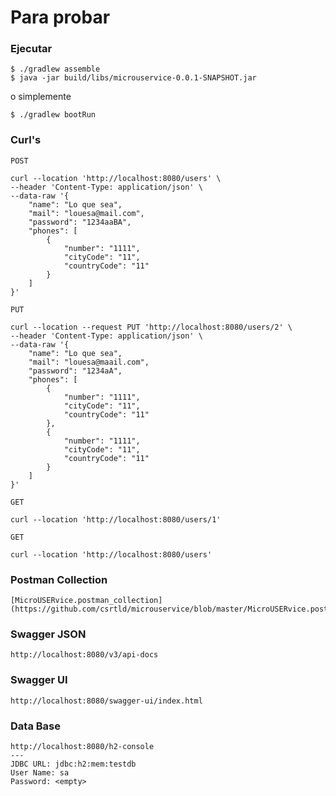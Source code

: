 # Para probar


### Ejecutar
~~~
$ ./gradlew assemble
$ java -jar build/libs/microuservice-0.0.1-SNAPSHOT.jar
~~~
o simplemente
~~~
$ ./gradlew bootRun
~~~
### Curl's
`POST`
~~~
curl --location 'http://localhost:8080/users' \
--header 'Content-Type: application/json' \
--data-raw '{
    "name": "Lo que sea",
    "mail": "louesa@mail.com",
    "password": "1234aaBA",
    "phones": [
        {
            "number": "1111",
            "cityCode": "11",
            "countryCode": "11"
        }
    ]
}'
~~~
`PUT`
~~~
curl --location --request PUT 'http://localhost:8080/users/2' \
--header 'Content-Type: application/json' \
--data-raw '{
    "name": "Lo que sea",
    "mail": "louesa@maail.com",
    "password": "1234aA",
    "phones": [
        {
            "number": "1111",
            "cityCode": "11",
            "countryCode": "11"
        },
        {
            "number": "1111",
            "cityCode": "11",
            "countryCode": "11"
        }
    ]
}'
~~~
`GET`
~~~
curl --location 'http://localhost:8080/users/1'
~~~
`GET`
~~~
curl --location 'http://localhost:8080/users'
~~~
### Postman Collection
~~~
[MicroUSERvice.postman_collection](https://github.com/csrtld/microuservice/blob/master/MicroUSERvice.postman_collection.json)
~~~
### Swagger JSON
~~~
http://localhost:8080/v3/api-docs
~~~
### Swagger UI
~~~
http://localhost:8080/swagger-ui/index.html
~~~
### Data Base
~~~
http://localhost:8080/h2-console
---
JDBC URL: jdbc:h2:mem:testdb
User Name: sa
Password: <empty>
~~~
